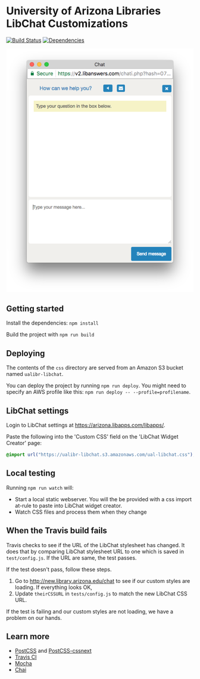 # University of Arizona Libraries LibChat Customizations

[![Build Status](https://travis-ci.org/ualibraries/ual-libchat.svg?branch=master)](https://travis-ci.org/ualibraries/ual-libchat)
[![Dependencies](https://david-dm.org/ualibraries/ual-libchat.svg)](https://david-dm.org/ualibraries/ual-libchat)

![Screenshot](screenshot.png)

## Getting started

Install the dependencies: `npm install`

Build the project with `npm run build`

## Deploying

The contents of the `css` directory are served from an Amazon S3 bucket named `ualibr-libchat`.

You can deploy the project by running `npm run deploy`. You might need to specify an AWS profile
like this: `npm run deploy -- --profile=profilename`.

## LibChat settings

Login to LibChat settings at https://arizona.libapps.com/libapps/.

Paste the following into the 'Custom CSS' field on the 'LibChat Widget Creator' page:

```css
@import url("https://ualibr-libchat.s3.amazonaws.com/ual-libchat.css");
```

## Local testing

Running `npm run watch` will:

* Start a local static webserver.
You will the be provided with a css import at-rule to paste into LibChat widget creator.
* Watch CSS files and process them when they change

## When the Travis build fails

Travis checks to see if the URL of the LibChat stylesheet has changed. It
does that by comparing LibChat stylesheet URL to one which is saved in
`test/config.js`. If the URL are same, the test passes.

If the test doesn't pass, follow these steps.

  1. Go to http://new.library.arizona.edu/chat to see if our custom styles
     are loading. If everything looks OK,
  2. Update `theirCSSURL` in `tests/config.js` to match the new LibChat
     CSS URL.

If the test is failing and our custom styles are not loading, we have
a problem on our hands.

## Learn more

* [PostCSS](http://postcss.org/) and [PostCSS-cssnext](http://cssnext.io/)
* [Travis CI](https://travis-ci.org/)
* [Mocha](http://mochajs.org/)
* [Chai](http://chaijs.com/)
